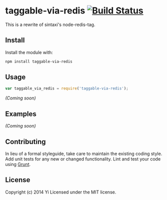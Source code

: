# taggable-via-redis [![Build Status](https://secure.travis-ci.org/yi/node-taggable-via-redis.png?branch=master)](http://travis-ci.org/yi/node-taggable-via-redis)

This is a rewrite of sintaxi's node-redis-tag.

## Install
Install the module with:

```bash
npm install taggable-via-redis
```

## Usage
```javascript
var taggable_via_redis = require('taggable-via-redis');
```
_(Coming soon)_

## Examples
_(Coming soon)_

## Contributing
In lieu of a formal styleguide, take care to maintain the existing coding style. Add unit tests for any new or changed functionality. Lint and test your code using [Grunt](http://gruntjs.com/).

## License
Copyright (c) 2014 Yi
Licensed under the MIT license.
